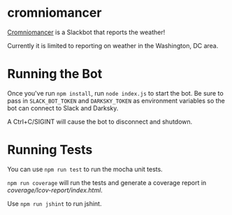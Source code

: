 # cromniomancer
[Cromniomancer](https://en.wikipedia.org/wiki/Cromniomancy) is a Slackbot that reports the weather!

Currently it is limited to reporting on weather in the Washington, DC area.

# Running the Bot

Once you've run `npm install`, run `node index.js` to start the bot. Be sure to pass in `SLACK_BOT_TOKEN`
and `DARKSKY_TOKEN` as environment variables so the bot can connect to Slack and Darksky.

A Ctrl+C/SIGINT will cause the bot to disconnect and shutdown.

# Running Tests

You can use `npm run test` to run the mocha unit tests.

`npm run coverage` will run the tests and generate a coverage report in *coverage/lcov-report/index.html*.

Use `npm run jshint` to run jshint.

